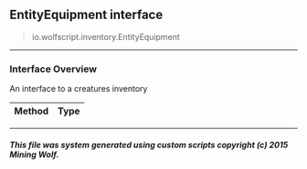 ## EntityEquipment __interface__

>io.wolfscript.inventory.EntityEquipment

---

### Interface Overview

An interface to a creatures inventory

Method | Type   
--- | :--- 



---



##### This file was system generated using custom scripts copyright (c) 2015 Mining Wolf.
	

